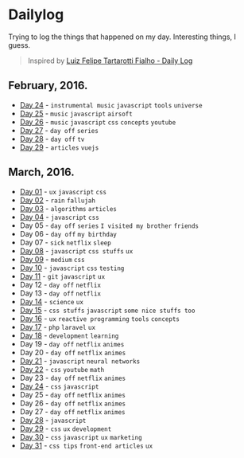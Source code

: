# Dailylog

Trying to log the things that happened on my day. Interesting things, I guess.

> Inspired by [Luiz Felipe Tartarotti Fialho - Daily Log](https://github.com/LFeh/dailylog)

## February, 2016.

- [Day 24](logs/24-02-2016.md) - `instrumental music` `javascript` `tools` `universe`
- [Day 25](logs/25-02-2016.md) - `music` `javascript` `airsoft`
- [Day 26](logs/26-02-2016.md) - `music` `javascript` `css` `concepts` `youtube`
- [Day 27](logs/27-02-2016.md) - `day off` `series`
- [Day 28](logs/28-02-2016.md) - `day off` `tv`
- [Day 29](logs/29-02-2016.md) - `articles` `vuejs`

## March, 2016.

- [Day 01](logs/01-03-2016.md) - `ux` `javascript` `css`
- [Day 02](logs/02-03-2016.md) - `rain` `fallujah`
- [Day 03](logs/03-03-2016.md) - `algorithms` `articles`
- [Day 04](logs/04-03-2016.md) - `javascript` `css`
- Day 05 - `day off` `series` `I visited my brother` `friends`
- Day 06 - `day off` `my birthday`
- Day 07 - `sick` `netflix` `sleep`
- [Day 08](logs/08-03-2016.md) - `javascript` `css stuffs` `ux`
- [Day 09](logs/09-03-2016.md) - `medium` `css`
- [Day 10](logs/10-03-2016.md) - `javascript` `css` `testing`
- [Day 11](logs/11-03-2016.md) - `git` `javascript` `ux`
- Day 12 - `day off` `netflix`
- Day 13 - `day off` `netflix`
- [Day 14](logs/14-03-2016.md) - `science` `ux`
- [Day 15](logs/15-03-2016.md) - `css stuffs` `javascript` `some nice stuffs too`
- [Day 16](logs/16-03-2016.md) - `ux` `reactive programming` `tools` `concepts`
- [Day 17](logs/17-03-2016.md) - `php` `laravel` `ux`
- [Day 18](logs/18-03-2016.md) - `development` `learning`
- Day 19 - `day off` `netflix` `animes`
- Day 20 - `day off` `netflix` `animes`
- [Day 21](logs/21-03-2016.md) - `javascript` `neural networks`
- [Day 22](logs/22-03-2016.md) - `css` `youtube` `math`
- Day 23 - `day off` `netflix` `animes`
- [Day 24](logs/24-03-2016.md) - `css` `javascript`
- Day 25 - `day off` `netflix` `animes`
- Day 26 - `day off` `netflix` `animes`
- Day 27 - `day off` `netflix` `animes`
- [Day 28](logs/28-03-2016.md) - `javascript`
- [Day 29](logs/29-03-2016.md) - `css` `ux` `development`
- [Day 30](logs/30-03-2016.md) - `css` `javascript` `ux` `marketing`
- [Day 31](logs/31-03-2016.md) - `css tips` `front-end articles` `ux`